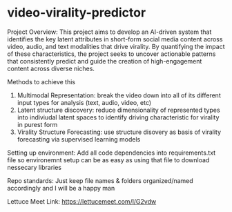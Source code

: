 ﻿# video-virality-predictor

Project Overview: This project aims to develop an AI-driven system that identifies the key latent attributes in short-form social media content across video, audio, and text modalities that drive virality. By quantifying the impact of these characteristics, the project seeks to uncover actionable patterns that consistently predict and guide the creation of high-engagement content across diverse niches.

 Methods to achieve this
 1) Multimodal Representation: break the video down into all of its different input types for analysis (text, audio, video, etc)
 2) Latent structure discovery: reduce dimensionality of represented types into indiviudal latent spaces to identify driving characteristic for virality in purest form
 3) Virality Structure Forecasting: use structure disovery as basis of virality forecasting via supervised learning models 

 Setting up environment: Add all code dependencies into requirements.txt file so environemnt setup can be as easy as using that file to download nessecary libraries

 Repo standards: Just keep file names & folders organized/named accordingly and I will be a happy man

 Lettuce Meet Link: https://lettucemeet.com/l/G2vdw
 

